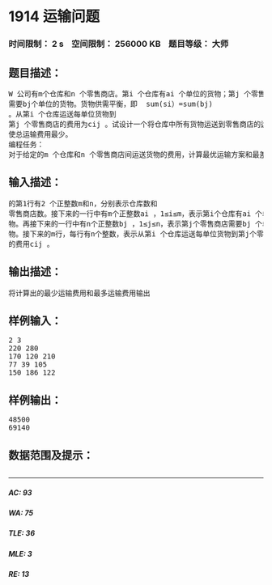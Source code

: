 # 1914 运输问题   
### 时间限制： 2 s&nbsp;&nbsp;&nbsp;&nbsp;空间限制： 256000 KB&nbsp;&nbsp;&nbsp;&nbsp;题目等级： 大师  
## 题目描述：  

<pre>
W 公司有m个仓库和n 个零售商店。第i 个仓库有ai 个单位的货物；第j 个零售商店  
需要bj个单位的货物。货物供需平衡，即  sum(si）=sum(bj)  
。从第i 个仓库运送每单位货物到  
第j 个零售商店的费用为cij 。试设计一个将仓库中所有货物运送到零售商店的运输方案，  
使总运输费用最少。  
编程任务：  
对于给定的m 个仓库和n 个零售商店间运送货物的费用，计算最优运输方案和最差运输方案。
</pre>
  
  
## 输入描述：  

<pre>
的第1行有2 个正整数m和n，分别表示仓库数和  
零售商店数。接下来的一行中有m个正整数ai ，1≤i≤m，表示第i个仓库有ai 个单位的货  
物。再接下来的一行中有n个正整数bj ，1≤j≤n，表示第j个零售商店需要bj 个单位的货  
物。接下来的m行，每行有n个整数，表示从第i 个仓库运送每单位货物到第j个零售商店  
的费用cij 。
</pre>
  
  
## 输出描述：  

<pre>
将计算出的最少运输费用和最多运输费用输出
</pre>
  
  
## 样例输入：  

<pre>
2 3  
220 280  
170 120 210  
77 39 105  
150 186 122
</pre>
  
  
## 样例输出：  

<pre>
48500  
69140
</pre>
  
  
## 数据范围及提示：  

<pre>
</pre>
  
  
***  

##### AC: 93  
##### WA: 75  
##### TLE: 36  
##### MLE: 3  
##### RE: 13  
